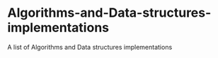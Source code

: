 # Algorithms-and-Data-structures-implementations
A list of Algorithms and Data structures implementations 
